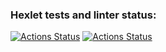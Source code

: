 ### Hexlet tests and linter status:
[![Actions Status](https://github.com/craz3r/devops-for-programmers-project-74/workflows/hexlet-check/badge.svg)](https://github.com/craz3r/devops-for-programmers-project-74/actions)
[![Actions Status](https://github.com/craz3r/devops-for-programmers-project-74/workflows/hexlet-check/badge.svg)](https://github.com/craz3r/devops-for-programmers-project-74/workflows/push.yml/badge.svg)
